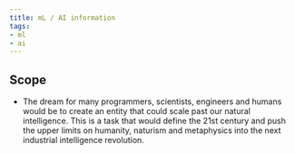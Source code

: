 ```yaml
---
title: mL / AI information
tags:
- ml
- ai
---
```


## Scope

- The dream for many programmers, scientists, engineers and humans would be to create an entity that could scale past our natural intelligence. This is a task that would define the 21st century and push the upper limits on humanity, naturism and metaphysics into the next industrial intelligence revolution.
